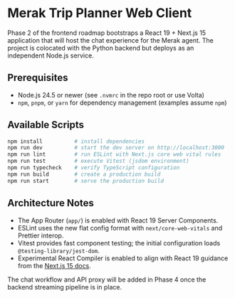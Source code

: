 # Merak Trip Planner Web Client

Phase 2 of the frontend roadmap bootstraps a React 19 + Next.js 15 application that will host the chat
experience for the Merak agent. The project is colocated with the Python backend but deploys as an
independent Node.js service.

## Prerequisites

- Node.js 24.5 or newer (see `.nvmrc` in the repo root or use Volta)
- `npm`, `pnpm`, or `yarn` for dependency management (examples assume `npm`)

## Available Scripts

```bash
npm install          # install dependencies
npm run dev          # start the dev server on http://localhost:3000
npm run lint         # run ESLint with Next.js core web vital rules
npm run test         # execute Vitest (jsdom environment)
npm run typecheck    # verify TypeScript configuration
npm run build        # create a production build
npm run start        # serve the production build
```

## Architecture Notes

- The App Router (`app/`) is enabled with React 19 Server Components.
- ESLint uses the new flat config format with `next/core-web-vitals` and Prettier interop.
- Vitest provides fast component testing; the initial configuration loads `@testing-library/jest-dom`.
- Experimental React Compiler is enabled to align with React 19 guidance from the [Next.js 15 docs](https://github.com/vercel/next.js/blob/v15.1.8/docs/01-app/03-api-reference/05-config/01-next-config-js/reactCompiler.mdx).

The chat workflow and API proxy will be added in Phase 4 once the backend streaming pipeline is in place.

